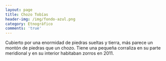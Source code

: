 ```yaml
---
layout: page
title: Chozo Tobías
header-img: /img/fondo-azul.png
category: Etnográfico
comments: 'true'
---
```



Cubierto por una enormidad de piedras sueltas y tierra, más parece un montón de piedras que un chozo. Tiene una pequeña corraliza en su parte meridional y en su interior habitaban zorros en 2011.

